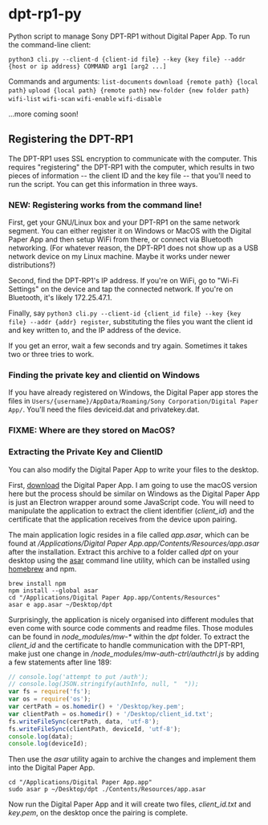 # dpt-rp1-py
Python script to manage Sony DPT-RP1 without Digital Paper App.  To run
the command-line client:

`python3 cli.py --client-d {client-id file} --key {key file} --addr {host or ip address} COMMAND arg1 [arg2 ...]`

Commands and arguments:
`list-documents`
`download {remote path} {local path}`
`upload {local path} {remote path}`
`new-folder {new folder path}`
`wifi-list`
`wifi-scan`
`wifi-enable`
`wifi-disable`

...more coming soon!

## Registering the DPT-RP1

The DPT-RP1 uses SSL encryption to communicate with the computer.  This
requires "registering" the DPT-RP1 with the computer, which results in 
two pieces of information -- the client ID and the key file -- that you'll
need to run the script.  You can get this information in three ways.

### NEW: Registering works from the command line!

First, get your GNU/Linux box and your DPT-RP1 on the same network segment.
You can either register it on Windows or MacOS with the Digital Paper App
and then setup WiFi from there, or connect via Bluetooth networking.
(For whatever reason, the DPT-RP1 does not show up as a USB network
device on my Linux machine.  Maybe it works under newer distributions?)

Second, find the DPT-RP1's IP address.  If you're on WiFi, go to 
"Wi-Fi Settings" on the device and tap the connected network.  If you're
on Bluetooth, it's likely 172.25.47.1.

Finally, say ``python3 cli.py --client-id {client_id file} --key {key file} --addr {addr} register``, substituting the files you want the client id
and key written to, and the IP address of the device.

If you get an error, wait a few seconds and try again.  Sometimes it takes
two or three tries to work.

### Finding the private key and clientid on Windows

If you have already registered on Windows, the Digital Paper app stores the
files in ``Users/{username}/AppData/Roaming/Sony Corporation/Digital Paper App/``.
You'll need the files deviceid.dat and privatekey.dat.

### FIXME: Where are they stored on MacOS?

### Extracting the Private Key and ClientID
You can also modify the Digital Paper App to write your files to the desktop.

First, [download](https://esupport.sony.com/info/1667/US/EN/) the Digital Paper App. I am going to use the macOS version here but the process should be similar on Windows as the Digital Paper App is just an Electron wrapper around some JavaScript code. You will need to manipulate the application to extract the client identifier (_client\_id_) and the certificate that the application receives from the device upon pairing. 

The main application logic resides in a file called _app.asar_, which can be found at _/Applications/Digital Paper App.app/Contents/Resources/app.asar_ after the installation. Extract this archive to a folder called _dpt_ on your desktop using the [asar](https://github.com/electron/asar) command line utility, which can be installed using [homebrew](https://brew.sh) and npm.

```
brew install npm
npm install --global asar
cd "/Applications/Digital Paper App.app/Contents/Resources"
asar e app.asar ~/Desktop/dpt 
```

Surprisingly, the application is nicely organised into different modules that even come with source code comments and readme files. Those modules can be found in _node\_modules/mw-*_ within the _dpt_ folder. To extract the _client\_id_ and the certificate to handle communication with the DPT-RP1, make just one change in _/node\_modules/mw-auth-ctrl/authctrl.js_ by adding a few statements after line 189:

```javascript
// console.log('attempt to put /auth');
// console.log(JSON.stringify(authInfo, null, "  "));
var fs = require('fs');
var os = require('os');
var certPath = os.homedir() + '/Desktop/key.pem';
var clientPath = os.homedir() + '/Desktop/client_id.txt';
fs.writeFileSync(certPath, data, 'utf-8');
fs.writeFileSync(clientPath, deviceId, 'utf-8');
console.log(data);
console.log(deviceId);
```

Then use the _asar_ utility again to archive the changes and implement them into the Digital Paper App.

```
cd "/Applications/Digital Paper App.app"
sudo asar p ~/Desktop/dpt ./Contents/Resources/app.asar
```

Now run the Digital Paper App and it will create two files, _client\_id.txt_ and _key.pem_, on the desktop once the pairing is complete.
